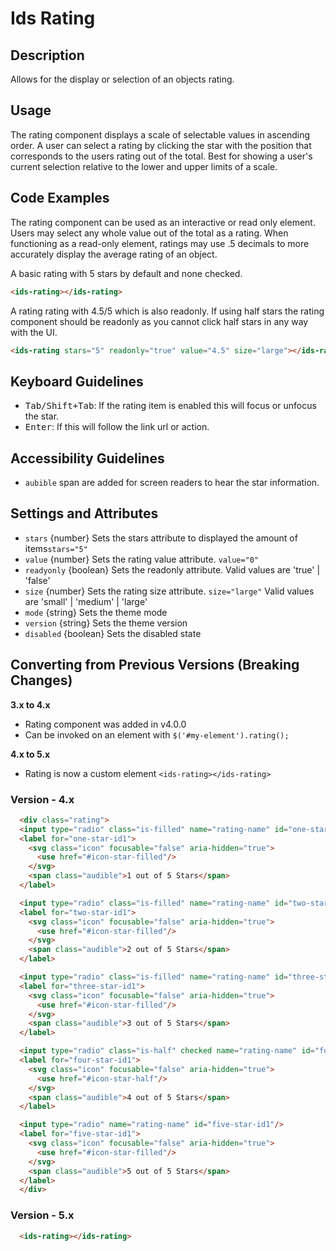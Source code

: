 # Ids Rating

## Description

Allows for the display or selection of an objects rating.

## Usage

The rating component displays a scale of selectable values in ascending order. A user can select a rating by clicking the star with the position that corresponds to the users rating out of the total. Best for showing a user's current selection relative to the lower and upper limits of a scale.

## Code Examples

The rating component can be used as an interactive or read only element. Users may select any whole value out of the total as a rating. When functioning as a read-only element, ratings may use .5 decimals to more accurately display the average rating of an object.

A basic rating with 5 stars by default and none checked.

```html
<ids-rating></ids-rating>
```

A rating rating with 4.5/5 which is also readonly. If using half stars the rating component should be readonly as you cannot click half stars in any way with the UI.

```html
<ids-rating stars="5" readonly="true" value="4.5" size="large"></ids-rating>
```

## Keyboard Guidelines

- <kbd>Tab/Shift+Tab</kbd>: If the rating item is enabled this will focus or unfocus the star.
- <kbd>Enter</kbd>: If this will follow the link url or action.

## Accessibility Guidelines

- `aubible` span are added for screen readers to hear the star information.

## Settings and Attributes

- `stars` {number} Sets the stars attribute to displayed the amount of items`stars="5"`
- `value` {number} Sets the rating value attribute. `value="0"`
- `readyonly` {boolean} Sets the readonly attribute. Valid values are 'true' | 'false'
- `size` {number} Sets the rating size attribute. `size="large"` Valid values are 'small' | 'medium' | 'large'
- `mode` {string} Sets the theme mode
- `version` {string} Sets the theme version
- `disabled` {boolean} Sets the disabled state

## Converting from Previous Versions (Breaking Changes)

**3.x to 4.x**

- Rating component was added in v4.0.0
- Can be invoked on an element with `$('#my-element').rating();`

**4.x to 5.x**

- Rating is now a custom element `<ids-rating></ids-rating>`

### Version - 4.x

```html
  <div class="rating">
  <input type="radio" class="is-filled" name="rating-name" id="one-star-id1"/>
  <label for="one-star-id1">
    <svg class="icon" focusable="false" aria-hidden="true">
      <use href="#icon-star-filled"/>
    </svg>
    <span class="audible">1 out of 5 Stars</span>
  </label>

  <input type="radio" class="is-filled" name="rating-name" id="two-star-id1"/>
  <label for="two-star-id1">
    <svg class="icon" focusable="false" aria-hidden="true">
      <use href="#icon-star-filled"/>
    </svg>
    <span class="audible">2 out of 5 Stars</span>
  </label>

  <input type="radio" class="is-filled" name="rating-name" id="three-star-id1"/>
  <label for="three-star-id1">
    <svg class="icon" focusable="false" aria-hidden="true">
      <use href="#icon-star-filled"/>
    </svg>
    <span class="audible">3 out of 5 Stars</span>
  </label>

  <input type="radio" class="is-half" checked name="rating-name" id="four-star-id1"/>
  <label for="four-star-id1">
    <svg class="icon" focusable="false" aria-hidden="true">
      <use href="#icon-star-half"/>
    </svg>
    <span class="audible">4 out of 5 Stars</span>
  </label>

  <input type="radio" name="rating-name" id="five-star-id1"/>
  <label for="five-star-id1">
    <svg class="icon" focusable="false" aria-hidden="true">
      <use href="#icon-star-filled"/>
    </svg>
    <span class="audible">5 out of 5 Stars</span>
  </label>
  </div>
```

### Version - 5.x

```html
  <ids-rating></ids-rating>
```
